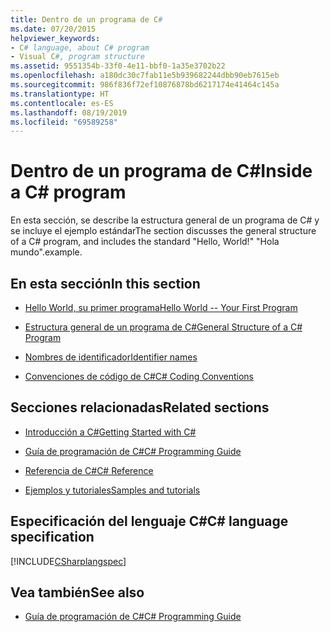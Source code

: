 ```yaml
---
title: Dentro de un programa de C#
ms.date: 07/20/2015
helpviewer_keywords:
- C# language, about C# program
- Visual C#, program structure
ms.assetid: 9551354b-33f0-4e11-bbf0-1a35e3702b22
ms.openlocfilehash: a180dc30c7fab11e5b939682244dbb90eb7615eb
ms.sourcegitcommit: 986f836f72ef10876878bd6217174e41464c145a
ms.translationtype: HT
ms.contentlocale: es-ES
ms.lasthandoff: 08/19/2019
ms.locfileid: "69589258"
---
```

# <a name="inside-a-c-program"></a><span data-ttu-id="e46af-102">Dentro de un programa de C#</span><span class="sxs-lookup"><span data-stu-id="e46af-102">Inside a C# program</span></span>

<span data-ttu-id="e46af-103">En esta sección, se describe la estructura general de un programa de C# y se incluye el ejemplo estándar</span><span class="sxs-lookup"><span data-stu-id="e46af-103">The section discusses the general structure of a C# program, and includes the standard "Hello, World!"</span></span> <span data-ttu-id="e46af-104">"Hola mundo".</span><span class="sxs-lookup"><span data-stu-id="e46af-104">example.</span></span>

## <a name="in-this-section"></a><span data-ttu-id="e46af-105">En esta sección</span><span class="sxs-lookup"><span data-stu-id="e46af-105">In this section</span></span>

- [<span data-ttu-id="e46af-106">Hello World, su primer programa</span><span class="sxs-lookup"><span data-stu-id="e46af-106">Hello World -- Your First Program</span></span>](hello-world-your-first-program.md)

- [<span data-ttu-id="e46af-107">Estructura general de un programa de C#</span><span class="sxs-lookup"><span data-stu-id="e46af-107">General Structure of a C# Program</span></span>](general-structure-of-a-csharp-program.md)

- [<span data-ttu-id="e46af-108">Nombres de identificador</span><span class="sxs-lookup"><span data-stu-id="e46af-108">Identifier names</span></span>](identifier-names.md)

- [<span data-ttu-id="e46af-109">Convenciones de código de C#</span><span class="sxs-lookup"><span data-stu-id="e46af-109">C# Coding Conventions</span></span>](coding-conventions.md)

## <a name="related-sections"></a><span data-ttu-id="e46af-110">Secciones relacionadas</span><span class="sxs-lookup"><span data-stu-id="e46af-110">Related sections</span></span>

- [<span data-ttu-id="e46af-111">Introducción a C#</span><span class="sxs-lookup"><span data-stu-id="e46af-111">Getting Started with C#</span></span>](../../getting-started/index.md)

- [<span data-ttu-id="e46af-112">Guía de programación de C#</span><span class="sxs-lookup"><span data-stu-id="e46af-112">C# Programming Guide</span></span>](../index.md)

- [<span data-ttu-id="e46af-113">Referencia de C#</span><span class="sxs-lookup"><span data-stu-id="e46af-113">C# Reference</span></span>](../../language-reference/index.md)

- [<span data-ttu-id="e46af-114">Ejemplos y tutoriales</span><span class="sxs-lookup"><span data-stu-id="e46af-114">Samples and tutorials</span></span>](../../../samples-and-tutorials/index.md)

## <a name="c-language-specification"></a><span data-ttu-id="e46af-115">Especificación del lenguaje C#</span><span class="sxs-lookup"><span data-stu-id="e46af-115">C# language specification</span></span>

[!INCLUDE[CSharplangspec](~/includes/csharplangspec-md.md)]

## <a name="see-also"></a><span data-ttu-id="e46af-116">Vea también</span><span class="sxs-lookup"><span data-stu-id="e46af-116">See also</span></span>

- [<span data-ttu-id="e46af-117">Guía de programación de C#</span><span class="sxs-lookup"><span data-stu-id="e46af-117">C# Programming Guide</span></span>](../index.md)
